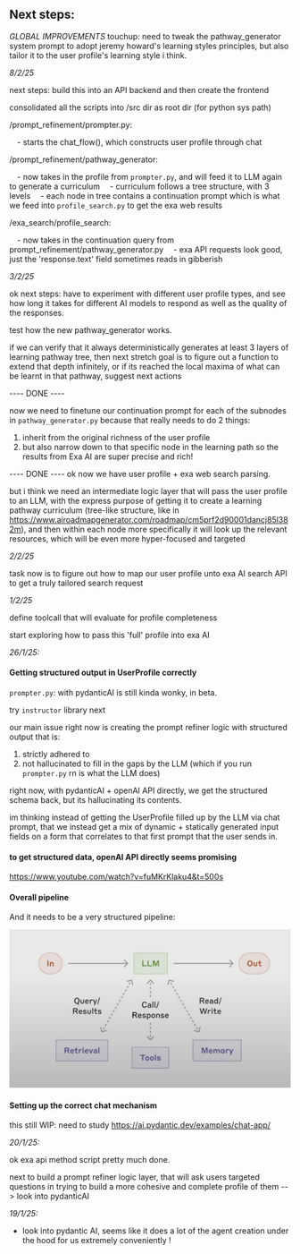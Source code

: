## Next steps:

_GLOBAL IMPROVEMENTS_
touchup: need to tweak the pathway_generator system prompt to adopt jeremy howard's learning styles principles, but also tailor it to the user profile's learning style i think.

_8/2/25_

next steps: build this into an API backend and then create the frontend

consolidated all the scripts into /src dir as root dir (for python sys path)

/prompt_refinement/prompter.py:

&emsp;- starts the chat_flow(), which constructs user profile through chat

/prompt_refinement/pathway_generator:

&emsp;- now takes in the profile from `prompter.py`, and will feed it to LLM again to generate a curriculum
&emsp;- curriculum follows a tree structure, with 3 levels
&emsp;- each node in tree contains a continuation prompt which is what we feed into `profile_search.py` to get the exa web results

/exa_search/profile_search:

&emsp;- now takes in the continuation query from prompt_refinement/pathway_generator.py
&emsp;- exa API requests look good, just the 'response.text' field sometimes reads in gibberish

_3/2/25_

ok next steps: have to experiment with different user profile types, and see how long it takes for different AI models to respond as well as the quality of the responses.

test how the new pathway_generator works.

if we can verify that it always deterministically generates at least 3 layers of learning pathway tree, then next stretch goal is to figure out a function to extend that depth infinitely, or if its reached the local maxima of what can be learnt in that pathway, suggest next actions

---- DONE ----

now we need to finetune our continuation prompt for each of the subnodes in `pathway_generator.py` because that really needs to do 2 things:

1. inherit from the original richness of the user profile
2. but also narrow down to that specific node in the learning path so the results from Exa AI are super precise and rich!

---- DONE ----
ok now we have user profile + exa web search parsing.

but i think we need an intermediate logic layer that will pass the user profile to an LLM, with the express purpose of getting it to create a learning pathway curriculum (tree-like structure, like in https://www.airoadmapgenerator.com/roadmap/cm5prf2d90001dancj85l382m), and then within each node more specifically it will look up the relevant resources, which will be even more hyper-focused and targeted

_2/2/25_

task now is to figure out how to map our user profile unto exa AI search API to get a truly tailored search request

_1/2/25_

define toolcall that will evaluate for profile completeness

start exploring how to pass this 'full' profile into exa AI

_26/1/25:_

#### Getting structured output in UserProfile correctly

`prompter.py`: with pydanticAI is still kinda wonky, in beta.

try `instructor` library next

our main issue right now is creating the prompt refiner logic with structured output that is:

1. strictly adhered to
2. not hallucinated to fill in the gaps by the LLM (which if you run `prompter.py` rn is what the LLM does)

right now, with pydanticAI + openAI API directly, we get the structured schema back, but its hallucinating its contents.

im thinking instead of getting the UserProfile filled up by the LLM via chat prompt, that we instead get a mix of dynamic + statically generated input fields on a form that correlates to that first prompt that the user sends in.

#### to get structured data, openAI API directly seems promising

https://www.youtube.com/watch?v=fuMKrKlaku4&t=500s

#### Overall pipeline

And it needs to be a very structured pipeline:

![alt text](media/image.png)

#### Setting up the correct chat mechanism

this still WIP: need to study https://ai.pydantic.dev/examples/chat-app/

_20/1/25:_

ok exa api method script pretty much done.

next to build a prompt refiner logic layer, that will ask users targeted questions in trying to build a more cohesive and complete profile of them --> look into pydanticAI

_19/1/25:_

- look into pydantic AI, seems like it does a lot of the agent creation under the hood for us extremely conveniently !
